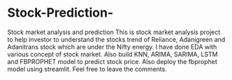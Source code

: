 # Stock-Prediction-
Stock market analysis and prediction
This is stock market analysis project to help investor to understand the stocks trend of Reliance, Adanigreen and Adanitrans stock which are under the Nifty energy.
I have done EDA with various concept of stock market. 
Also build KNN, ARIMA, SARIMA, LSTM and FBPROPHET model to predict stock price. 
Also deploy the fbprophet model using streamlit. 
Feel free to leave the comments.
